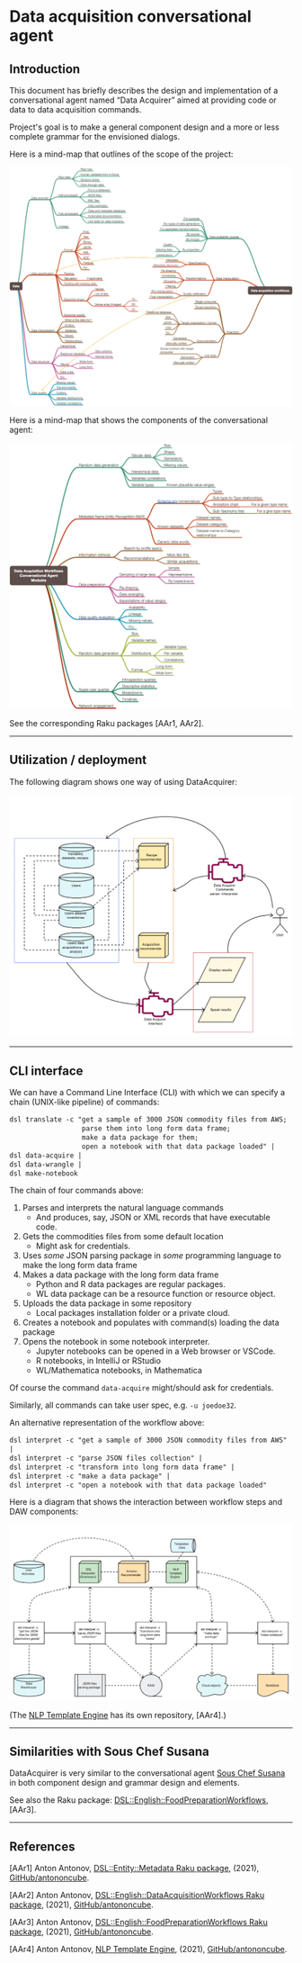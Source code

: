 # Data acquisition conversational agent


## Introduction

This document has briefly describes the design and implementation
of a conversational agent named “Data Acquirer” aimed at providing code or data 
to data acquisition commands.

Project's goal is to make a general component design and a more or less complete grammar
for the envisioned dialogs.

Here is a mind-map that outlines of the scope of the project:

[![](../Diagrams/Data-Acquisition-Workflows-mind-map.png)](./Data-Acquisition-Workflows-mind-map.pdf) 
 
Here is a mind-map that shows the components of the conversational agent:

[![](../Diagrams/Data-Acquisition-Workflows-Conversational-Agent-Modules-mind-map.png)](./Diagrams/Data-Acquisition-Workflows-Conversational-Agent-Modules-mind-map.pdf)

See the corresponding Raku packages [AAr1, AAr2].

------ 

## Utilization / deployment

The following diagram shows one way of using DataAcquirer:  

[![](../Diagrams/Data-Acquisition-Workflows-components-interaction.png)](./Diagrams/Data-Acquisition-Workflows-components-interaction.pdf)

------ 

## CLI interface

We can have a Command Line Interface (CLI) with which we can specify
a chain (UNIX-like pipeline) of commands:

```shell
dsl translate -c "get a sample of 3000 JSON commodity files from AWS; 
                  parse them into long form data frame; 
                  make a data package for them; 
                  open a notebook with that data package loaded" | 
dsl data-acquire | 
dsl data-wrangle |
dsl make-notebook
```

The chain of four commands above:

1. Parses and interprets the natural language commands
   - And produces, say, JSON or XML records that have executable code.
2. Gets the commodities files from some default location
   - Might ask for credentials.  
3. Uses *some* JSON parsing package in *some* programming language to make the long form data frame
4. Makes a data package with the long form data frame 
   - Python and R data packages are regular packages.
   - WL data package can be a resource function or resource object.
5. Uploads the data package in some repository
   - Local packages installation folder or a private cloud.
7. Creates a notebook and populates with command(s) loading the data package
8. Opens the notebook in some notebook interpreter.
   - Jupyter notebooks can be opened in a Web browser or VSCode.
   - R notebooks, in IntelliJ or RStudio
   - WL/Mathematica notebooks, in Mathematica
   
Of course the command `data-acquire` might/should ask for credentials.

Similarly, all commands can take user spec, e.g. `-u joedoe32`. 

An alternative representation of the workflow above:

```shell
dsl interpret -c "get a sample of 3000 JSON commodity files from AWS" |
dsl interpret -c "parse JSON files collection" | 
dsl interpret -c "transform into long form data frame" | 
dsl interpret -c "make a data package" |
dsl interpret -c "open a notebook with that data package loaded" 
```

Here is a diagram that shows the interaction between workflow steps and 
DAW components:

[![CLIWorkflow](./Diagrams/DAW-CLI-workflow-execution-example.png)](./Diagrams/DAW-CLI-workflow-execution-example.pdf)

(The 
[NLP Template Engine](https://github.com/antononcube/NLP-Template-Engine)
has its own repository, [AAr4].)


------ 

## Similarities with Sous Chef Susana

DataAcquirer is very similar to the conversational agent
[Sous Chef Susana](../SousChefSusana)
in both component design and grammar design and elements.

See also the Raku package:
[DSL::English::FoodPreparationWorkflows](https://github.com/antononcube/Raku-DSL-English-FoodPreparationWorkflows),
[AAr3].

------ 

## References

[AAr1] Anton Antonov,
[DSL::Entity::Metadata Raku package](https://github.com/antononcube/Raku-DSL-Entity-Metadata), 
(2021),
[GitHub/antononcube](https://github.com/antononcube).

[AAr2] Anton Antonov,
[DSL::English::DataAcquisitionWorkflows Raku package](https://github.com/antononcube/Raku-DSL-English-DataAcquisitionWorkflows), 
(2021),
[GitHub/antononcube](https://github.com/antononcube).

[AAr3] Anton Antonov,
[DSL::English::FoodPreparationWorkflows Raku package](https://github.com/antononcube/Raku-DSL-English-FoodPreparationWorkflows), 
(2021),
[GitHub/antononcube](https://github.com/antononcube).

[AAr4] Anton Antonov,
[NLP Template Engine](https://github.com/antononcube/NLP-Template-Engine),
(2021),
[GitHub/antononcube](https://github.com/antononcube).
